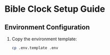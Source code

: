 # Bible Clock Setup Guide

## Environment Configuration

1. Copy the environment template:
   ```bash
   cp .env.template .env
